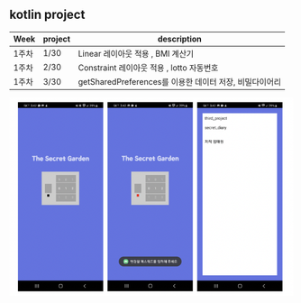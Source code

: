 ## kotlin project

| Week | project  | description |
| ------ | --- |----------- |
| 1주차 | 1/30 | Linear 레이아웃 적용 , BMI 계산기 |
| 1주차 | 2/30 | Constraint 레이아웃 적용 , lotto 자동번호 |
| 1주차 | 3/30 | getSharedPreferences를 이용한 데이터 저장, 비밀다이어리 |

![이미지](/app/diary.png)
